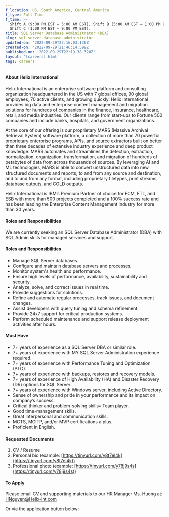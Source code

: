 ```yaml
---
f_location: US, South America, Central America
f_type: Full Time
f_time: >-
  Shift A (9:00 PM EST – 5:00 AM EST), Shift B (5:00 AM EST – 1:00 PM EST), &
  Shift C (1:00 PM EST – 9:00 PM EST).
title: SQL Server Database Administrator (DBA)
slug: sql-server-database-administrator
updated-on: '2022-09-29T22:16:03.136Z'
created-on: '2022-09-29T21:46:14.599Z'
published-on: '2022-09-29T22:19:38.320Z'
layout: '[careers].html'
tags: careers
---
```


#### About Helix International

Helix International is an enterprise software platform and consulting organization headquartered in the US with 7 global offices, 90 global employees, 70 active clients, and growing quickly. Helix International provides big data and enterprise content management and migration solutions for hundreds of companies in the finance, insurance, healthcare, retail, and media industries. Our clients range from start-ups to Fortune 500 companies and include banks, hospitals, and government organizations.

At the core of our offering is our proprietary MARS (Massive Archival Retrieval System) software platform, a collection of more than 70 powerful proprietary enterprise programs, APIs, and source extractors built on better than three decades of extensive industry experience and deep product knowledge. MARS automates and streamlines the detection, extraction, normalization, organization, transformation, and migration of hundreds of petabytes of data from across thousands of sources. By leveraging AI and ML technologies, MARS is able to convert unstructured data into new structured documents and reports, to and from any source and destination, and to and from any format, including proprietary filetypes, print streams, database outputs, and COLD outputs.

Helix International is IBM’s Premium Partner of choice for ECM, ETL, and ESB with more than 500 projects completed and a 100% success rate and has been leading the Enterprise Content Management industry for more than 30 years.

#### Roles and Responsibilities

We are currently seeking an SQL Server Database Administrator (DBA) with SQL Admin skills for managed services and support.

#### Roles and Responsibilities

*   Manage SQL Server databases.
*   Configure and maintain database servers and processes.
*   Monitor system's health and performance.
*   Ensure high levels of performance, availability, sustainability and security.
*   Analyze, solve, and correct issues in real time.
*   Provide suggestions for solutions.
*   Refine and automate regular processes, track issues, and document changes.
*   Assist developers with query tuning and schema refinement.
*   Provide 24x7 support for critical production systems.
*   Perform scheduled maintenance and support release deployment activities after hours.

#### Must Have

*   7+ years of experience as a SQL Server DBA or similar role.
*   7+ years of experience with MY SQL Server Administration experience required.
*   7+ years of experience with Performance Tuning and Optimization (PTO).
*   7+ years of experience with backups, restores and recovery models.
*   7+ years of experience of High Availability (HA) and Disaster Recovery (DR) options for SQL Server.
*   7+ years of experience with Windows server, including Active Directory.
*   Sense of ownership and pride in your performance and its impact on company’s success.
*   Critical thinker and problem-solving skills• Team player.
*   Good time-management skills.
*   Great interpersonal and communication skills.
*   MCTS, MCITP, and/or MVP certifications a plus.
*   Proficient in English.

#### Requested Documents

1.  CV / Resume
2.  Personal bio (example: [https://tinyurl.com/y8t7el4k](https://tinyurl.com/y8t7el4k))
3.  Professional photo (example: [https://tinyurl.com/y78j9s4s](https://tinyurl.com/y78j9s4s))

#### To Apply

Please email CV and supporting materials to our HR Manager Ms. Huong at: [HNguyen@Helix-Int.com](mailto:HNguyen@Helix-Int.com)

Or via the application button below:
